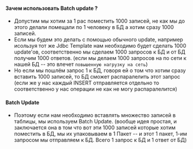 #### Зачем использовать Batch update ? 
* Допустим мы хотим за 1 рас поместить 1000 записей, не как мы до этого делали помещали по 1 человеку в БД а хотим сразу 1000 записей.
* Если мы будем это делать с помощью обычного update, например исользуя тот же Jdbc Template нам необходимо будет сделать 1000 update'ов, соответственно мы сделаем 1000 запросов к БД и от БД получим 1000 ответов. (если мы делаем 1000 запросов на по сети к нашей БД -- это влечет `повышенную нагрузку на сеть`)
* Но если мы пошлём запрос 1 к БД, говоря ей о том что хотим сразу вставить 1000 записей, то БД сможет распаралелить этот запрос (если же у нас каждый INSERT отправляется отдельно то соответственно у нас операции не как не могу распаралелится)

#### Batch Update
* Поэтому если нам необходимо вставлять множество записей в таблицы, мы используем Batch Update. (вообще идея простая, и заключается она в том что вот эти 1000 записей которые хотим поместить в БД, мы их упаковываем в 1 Пакет -- и этот 1 пакет, 1-им запросом мы отправляем к БД. Всего 1 запрос к БД и 1 ответ от БД)